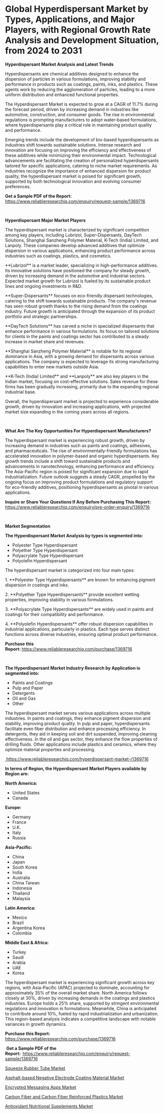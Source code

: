 <p><h1>Global Hyperdispersant Market by Types, Applications, and Major Players, with Regional Growth Rate Analysis and Development Situation, from 2024 to 2031</h1></p><p><strong>Hyperdispersant Market Analysis and Latest Trends</strong></p>
<p><p>Hyperdispersants are chemical additives designed to enhance the dispersion of particles in various formulations, improving stability and performance in products such as coatings, paints, inks, and plastics. These agents work by reducing the agglomeration of particles, leading to a more uniform distribution and enhanced functional properties.</p><p>The Hyperdispersant Market is expected to grow at a CAGR of 11.7% during the forecast period, driven by increasing demand in industries like automotive, construction, and consumer goods. The rise in environmental regulations is prompting manufacturers to adopt water-based formulations, where hyperdispersants play a critical role in maintaining product quality and performance.</p><p>Emerging trends include the development of bio-based hyperdispersants as industries shift towards sustainable solutions. Intense research and innovation are focusing on improving the efficiency and effectiveness of these additives while minimizing their environmental impact. Technological advancements are facilitating the creation of personalized hyperdispersants tailored for specific applications, catering to niche market requirements. As industries recognize the importance of enhanced dispersion for product quality, the hyperdispersant market is poised for significant growth, supported by both technological innovation and evolving consumer preferences.</p></p>
<p><strong>Get a Sample PDF of the Report:&nbsp;</strong> <a href="https://www.reliableresearchiq.com/enquiry/request-sample/1369716?utm_campaign=973&utm_medium=2&utm_source=Github&utm_content=ia&utm_term=06122024&utm_id=hyperdispersant">https://www.reliableresearchiq.com/enquiry/request-sample/1369716</a></p>
<p>&nbsp;</p>
<p><strong>Hyperdispersant Major Market Players</strong></p>
<p><p>The hyperdispersant market is characterized by significant competition among key players, including Lubrizol, Super-Dispersants, DayTech Solutions, Shanghai Sanzheng Polymer Material, K-Tech (India) Limited, and Lanpoly. These companies develop advanced additives that optimize dispersion in various applications, enhancing product performance across industries such as coatings, plastics, and cosmetics.</p><p>**Lubrizol** is a market leader, specializing in high-performance additives. Its innovative solutions have positioned the company for steady growth, driven by increasing demand in the automotive and industrial sectors. Expected market growth for Lubrizol is fueled by its sustainable product lines and ongoing investments in R&D.</p><p>**Super-Dispersants** focuses on eco-friendly dispersant technologies, catering to the shift towards sustainable products. The company's revenue has seen robust growth thanks to the rising demand from the coatings industry. Future growth is anticipated through the expansion of its product portfolio and strategic partnerships.</p><p>**DayTech Solutions** has carved a niche in specialized dispersants that enhance performance in various formulations. Its focus on tailored solutions for clients in the paints and coatings sector has contributed to a steady increase in market share and revenues.</p><p>**Shanghai Sanzheng Polymer Material** is notable for its regional dominance in Asia, with a growing demand for dispersants across various applications. The company is expected to leverage its strong manufacturing capabilities to enter new markets outside Asia.</p><p>**K-Tech (India) Limited** and **Lanpoly** are also key players in the Indian market, focusing on cost-effective solutions. Sales revenue for these firms has been gradually increasing, primarily due to the expanding regional industrial base.</p><p>Overall, the hyperdispersant market is projected to experience considerable growth, driven by innovation and increasing applications, with projected market size expanding in the coming years across all regions.</p></p>
<p>&nbsp;</p>
<p><strong>What Are The Key Opportunities For Hyperdispersant Manufacturers?</strong></p>
<p><p>The hyperdispersant market is experiencing robust growth, driven by increasing demand in industries such as paints and coatings, adhesives, and pharmaceuticals. The rise of environmentally-friendly formulations has accelerated innovation in polymer-based and organic hyperdispersants. Key growth trends include a shift toward sustainable products and advancements in nanotechnology, enhancing performance and efficiency. The Asia-Pacific region is poised for significant expansion due to rapid industrialization. Future outlook suggests a steady CAGR, propelled by the ongoing focus on improving product formulations and regulatory support for eco-friendly additives, positioning hyperdispersants as pivotal in various applications.</p></p>
<p><strong>Inquire or Share Your Questions If Any Before Purchasing This Report:</strong> <a href="https://www.reliableresearchiq.com/enquiry/pre-order-enquiry/1369716?utm_campaign=973&utm_medium=2&utm_source=Github&utm_content=ia&utm_term=06122024&utm_id=hyperdispersant">https://www.reliableresearchiq.com/enquiry/pre-order-enquiry/1369716</a></p>
<p>&nbsp;</p>
<p><strong>Market Segmentation</strong></p>
<p><strong>The Hyperdispersant Market Analysis by types is segmented into:</strong></p>
<p><ul><li>Polyester Type Hyperdispersant</li><li>Polyether Type Hyperdispersant</li><li>Polyacrylate Type Hyperdispersant</li><li>Polyolefin Hyperdispersant</li></ul></p>
<p><p>The hyperdispersant market is categorized into four main types: </p><p>1. **Polyester Type Hyperdispersants** are known for enhancing pigment dispersion in coatings and inks.</p><p>2. **Polyether Type Hyperdispersants** provide excellent wetting properties, improving stability in various formulations.</p><p>3. **Polyacrylate Type Hyperdispersants** are widely used in paints and coatings for their compatibility and performance.</p><p>4. **Polyolefin Hyperdispersants** offer robust dispersion capabilities in industrial applications, particularly in plastics. Each type serves distinct functions across diverse industries, ensuring optimal product performance.</p></p>
<p><strong>Purchase this Report:&nbsp;</strong><a href="https://www.reliableresearchiq.com/purchase/1369716?utm_campaign=973&utm_medium=2&utm_source=Github&utm_content=ia&utm_term=06122024&utm_id=hyperdispersant">https://www.reliableresearchiq.com/purchase/1369716</a></p>
<p>&nbsp;</p>
<p><strong>The Hyperdispersant Market Industry Research by Application is segmented into:</strong></p>
<p><ul><li>Paints and Coatings</li><li>Pulp and Paper</li><li>Detergents</li><li>Oil and Gas</li><li>Other</li></ul></p>
<p><p>The hyperdispersant market serves various applications across multiple industries. In paints and coatings, they enhance pigment dispersion and stability, improving product quality. In pulp and paper, hyperdispersants facilitate even fiber distribution and enhance processing efficiency. In detergents, they aid in keeping soil and dirt suspended, improving cleaning effectiveness. In the oil and gas sector, they enhance the flow properties of drilling fluids. Other applications include plastics and ceramics, where they optimize material properties and processing.</p></p>
<p><a href="https://www.reliableresearchiq.com/hyperdispersant-market-r1369716?utm_campaign=973&utm_medium=2&utm_source=Github&utm_content=ia&utm_term=06122024&utm_id=hyperdispersant">&nbsp;https://www.reliableresearchiq.com/hyperdispersant-market-r1369716</a></p>
<p><strong>In terms of Region, the Hyperdispersant Market Players available by Region are:</strong></p>
<p>
    <p> <strong> North America: </strong>
        <ul>
            <li>United States</li>
            <li>Canada</li>
        </ul>
        </p> 
    <p> <strong> Europe: </strong>
        <ul>
            <li>Germany</li>
            <li>France</li>
            <li>U.K.</li>
            <li>Italy</li>
            <li>Russia</li>
        </ul>
        </p> 
    <p> <strong> Asia-Pacific: </strong>
        <ul>
            <li>China</li>
            <li>Japan</li>
            <li>South Korea</li>
            <li>India</li>
            <li>Australia</li>
            <li>China Taiwan</li>
            <li>Indonesia</li>
            <li>Thailand</li>
            <li>Malaysia</li>
        </ul>
        </p> 
    <p> <strong> Latin America: </strong>
        <ul>
            <li>Mexico</li>
            <li>Brazil</li>
            <li>Argentina Korea</li>
            <li>Colombia</li>
        </ul>
        </p> 
    <p> <strong> Middle East & Africa: </strong>
        <ul>
            <li>Turkey</li>
            <li>Saudi</li>
            <li>Arabia</li>
            <li>UAE</li>
            <li>Korea</li>
        </ul>
    </p>
    </p>
<p><p>The hyperdispersant market is experiencing significant growth across key regions, with Asia-Pacific (APAC) projected to dominate, accounting for approximately 35% of the overall market share. North America follows closely at 30%, driven by increasing demands in the coatings and plastics industries. Europe holds a 25% share, supported by stringent environmental regulations and innovation in formulations. Meanwhile, China is anticipated to contribute around 10%, fueled by rapid industrialization and urbanization. This region-based analysis indicates a competitive landscape with notable variances in growth dynamics.</p></p>
<p><strong>Purchase this Report: </strong><a href="https://www.reliableresearchiq.com/purchase/1369716?utm_campaign=973&utm_medium=2&utm_source=Github&utm_content=ia&utm_term=06122024&utm_id=hyperdispersant">https://www.reliableresearchiq.com/purchase/1369716</a></p>
<p>&nbsp;<strong>Get a Sample PDF of the Report:&nbsp;&nbsp;</strong><a href="https://www.reliableresearchiq.com/enquiry/request-sample/1369716?utm_campaign=973&utm_medium=2&utm_source=Github&utm_content=ia&utm_term=06122024&utm_id=hyperdispersant">https://www.reliableresearchiq.com/enquiry/request-sample/1369716</a></p>
<p><strong></strong></p>
<p><p><a href="https://github.com/hammelximalschid/Market-Research-Report-List-1/blob/main/squeeze-rubber-tube-market.md?utm_campaign=973&utm_medium=2&utm_source=Github&utm_content=ia&utm_term=06122024&utm_id=hyperdispersant">Squeeze Rubber Tube Market</a></p><p><a href="https://issuu.com/reportprime-2/docs/asphalt-based-negative-electrode-coating-material-?utm_campaign=973&utm_medium=2&utm_source=Github&utm_content=ia&utm_term=06122024&utm_id=hyperdispersant">Asphalt-based Negative Electrode Coating Material Market</a></p><p><a href="https://issuu.com/reportprime-2/docs/encrypted-messaging-apps-market-size-2030.pptx?utm_campaign=973&utm_medium=2&utm_source=Github&utm_content=ia&utm_term=06122024&utm_id=hyperdispersant">Encrypted Messaging Apps Market</a></p><p><a href="https://github.com/rodinayygacklezi/Market-Research-Report-List-1/blob/main/carbon-fiber-and-carbon-fiber-reinforced-plastics-market.md?utm_campaign=973&utm_medium=2&utm_source=Github&utm_content=ia&utm_term=06122024&utm_id=hyperdispersant">Carbon Fiber and Carbon Fiber Reinforced Plastics Market</a></p><p><a href="https://www.linkedin.com/pulse/antioxidant-nutritional-supplements-market-size-types-share-forecast-yshye?utm_campaign=973&utm_medium=2&utm_source=Github&utm_content=ia&utm_term=06122024&utm_id=hyperdispersant">Antioxidant Nutritional Supplements Market</a></p></p>